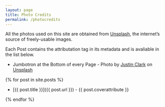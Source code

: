 ```yaml
---
layout: page
title: Photo Credits
permalink: /photocredits
---
```


All the photos used on this site are obtained from [Unsplash](https://unsplash.com), the internet’s source of freely-usable images.

Each Post contains the attributation tag in its metadata and is avaliable in the list below.

- Jumbotron at the Bottom of every Page - Photo by [Justin Clark](https://unsplash.com/@imjustintime?utm_source=unsplash&utm_medium=referral&utm_content=creditCopyText) on [Unsplash](https://unsplash.com/s/visual/d7db2a3c-93aa-483c-be7e-5c8095cde455?utm_source=unsplash&utm_medium=referral&utm_content=creditCopyText)

{% for post in site.posts %}

- [{{ post.title }}]({{ post.url }}) - {{ post.coverattribute }}

{% endfor %}

